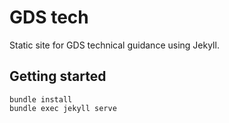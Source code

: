 # GDS tech

Static site for GDS technical guidance using Jekyll.

## Getting started

```
bundle install
bundle exec jekyll serve
```
